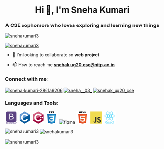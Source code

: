 <h1 align="center">Hi 👋, I'm Sneha Kumari</h1>
<h3 align="center">A CSE sophomore who loves exploring and learning new things</h3>

<p align="left"> <img src="https://komarev.com/ghpvc/?username=snehakumari3&label=Profile%20views&color=0e75b6&style=flat" alt="snehakumari3" /> </p>

<p align="left"> <a href="https://github.com/ryo-ma/github-profile-trophy"><img src="https://github-profile-trophy.vercel.app/?username=snehakumari3" alt="snehakumari3" /></a> </p>

- 👯 I’m looking to collaborate on **web project**

- 📫 How to reach me **snehak.ug20.cse@nitp.ac.in**

<h3 align="left">Connect with me:</h3>
<p align="left">
<a href="https://linkedin.com/in/sneha-kumari-2861a9206" target="blank"><img align="center" src="https://raw.githubusercontent.com/rahuldkjain/github-profile-readme-generator/master/src/images/icons/Social/linked-in-alt.svg" alt="sneha-kumari-2861a9206" height="30" width="40" /></a>
<a href="https://instagram.com/sneha__03_" target="blank"><img align="center" src="https://raw.githubusercontent.com/rahuldkjain/github-profile-readme-generator/master/src/images/icons/Social/instagram.svg" alt="sneha__03_" height="30" width="40" /></a>
<a href="https://www.hackerrank.com/snehak_ug20_cse" target="blank"><img align="center" src="https://raw.githubusercontent.com/rahuldkjain/github-profile-readme-generator/master/src/images/icons/Social/hackerrank.svg" alt="snehak_ug20_cse" height="30" width="40" /></a>
</p>

<h3 align="left">Languages and Tools:</h3>
<p align="left"> <a href="https://getbootstrap.com" target="_blank"> <img src="https://raw.githubusercontent.com/devicons/devicon/master/icons/bootstrap/bootstrap-plain-wordmark.svg" alt="bootstrap" width="40" height="40"/> </a> <a href="https://www.cprogramming.com/" target="_blank"> <img src="https://raw.githubusercontent.com/devicons/devicon/master/icons/c/c-original.svg" alt="c" width="40" height="40"/> </a> <a href="https://www.w3schools.com/cpp/" target="_blank"> <img src="https://raw.githubusercontent.com/devicons/devicon/master/icons/cplusplus/cplusplus-original.svg" alt="cplusplus" width="40" height="40"/> </a> <a href="https://www.w3schools.com/css/" target="_blank"> <img src="https://raw.githubusercontent.com/devicons/devicon/master/icons/css3/css3-original-wordmark.svg" alt="css3" width="40" height="40"/> </a> <a href="https://www.figma.com/" target="_blank"> <img src="https://www.vectorlogo.zone/logos/figma/figma-icon.svg" alt="figma" width="40" height="40"/> </a> <a href="https://www.w3.org/html/" target="_blank"> <img src="https://raw.githubusercontent.com/devicons/devicon/master/icons/html5/html5-original-wordmark.svg" alt="html5" width="40" height="40"/> </a> <a href="https://developer.mozilla.org/en-US/docs/Web/JavaScript" target="_blank"> <img src="https://raw.githubusercontent.com/devicons/devicon/master/icons/javascript/javascript-original.svg" alt="javascript" width="40" height="40"/> </a> <a href="https://reactjs.org/" target="_blank"> <img src="https://raw.githubusercontent.com/devicons/devicon/master/icons/react/react-original-wordmark.svg" alt="react" width="40" height="40"/> </a> </p>

<p><img align="left" src="https://github-readme-stats.vercel.app/api/top-langs?username=snehakumari3&show_icons=true&locale=en&layout=compact" alt="snehakumari3" /></p>

<p>&nbsp;<img align="center" src="https://github-readme-stats.vercel.app/api?username=snehakumari3&show_icons=true&locale=en" alt="snehakumari3" /></p>

<p><img align="center" src="https://github-readme-streak-stats.herokuapp.com/?user=snehakumari3&" alt="snehakumari3" /></p>
